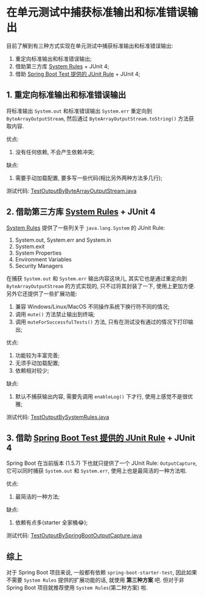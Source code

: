 # 在单元测试中捕获标准输出和标准错误输出

目前了解到有三种方式实现在单元测试中捕获标准输出和标准错误输出:

1.  重定向标准输出和标准错误输出;
2.  借助第三方库 [System Rules](http://stefanbirkner.github.io/system-rules/) + JUnit 4;
3.  借助 [Spring Boot Test 提供的 JUnit Rule](https://docs.spring.io/spring-boot/docs/current/reference/html/boot-features-testing.html#boot-features-output-capture-test-utility) + JUnit 4;

## 1. 重定向标准输出和标准错误输出

将标准输出 `System.out` 和标准错误输出 `System.err` 重定向到 `ByteArrayOutputStream`, 然后通过 `ByteArrayOutputStream.toString()` 方法获取内容.

优点:

1.  没有任何依赖, 不会产生依赖冲突;

缺点:

1.  需要手动加载配置, 要多写一些代码(相比另外两种方法多几行);

测试代码: [TestOutputByByteArrayOutputStream.java](./src/test/java/com/example/output/TestOutputByByteArrayOutputStream.java)

## 2. 借助第三方库 [System Rules](http://stefanbirkner.github.io/system-rules/) + JUnit 4

[System Rules](http://stefanbirkner.github.io/system-rules/) 提供了一些列关于 `java.lang.System` 的 JUnit Rule:

1.  System.out, System.err and System.in
2.  System.exit
3.  System Properties
4.  Environment Variables
5.  Security Managers

在捕获 `System.out` 和 `System.err` 输出内容这块儿, 其实它也是通过重定向到 `ByteArrayOutputStream` 的方式实现的, 只不过将其封装了一下, 使用上更加方便. 另外它还提供了一些扩展功能:

1.  兼容 Windows/Linux/MacOS 不同操作系统下换行符不同的情况;
2.  调用 `mute()` 方法禁止输出到终端;
3.  调用 `muteForSuccessfulTests()` 方法, 只有在测试没有通过的情况下打印输出;

优点:

1.  功能较为丰富完善;
2.  无须手动加载配置;
3.  依赖相对较少;

缺点:

1.  默认不捕获输出内容, 需要先调用 `enableLog()` 下才行, 使用上感觉不是很优雅;

测试代码: [TestOutputBySystemRules.java](./src/test/java/com/example/output/TestOutputBySystemRules.java)

## 3. 借助 [Spring Boot Test 提供的 JUnit Rule](https://docs.spring.io/spring-boot/docs/current/reference/html/boot-features-testing.html#boot-features-output-capture-test-utility) + JUnit 4

Spring Boot 在当前版本 (1.5.7) 下也就只提供了一个 JUnit Rule: `OutputCapture`, 它可以同时捕获 `System.out` 和 `System.err`, 使用上也是最简洁的一种方法啦.

优点:

1.  最简洁的一种方法;

缺点:

1.  依赖有点多(starter 全家桶:joy:);

测试代码: [TestOutputBySpringBootOutputCapture.java](./src/test/java/com/example/output/TestOutputBySpringBootOutputCapture.java)



## 综上

对于 Spring Boot 项目来说, 一般都有依赖 `spring-boot-starter-test`, 因此如果不需要 `System Rules` 提供的扩展功能的话, 就使用 **第三种方案** 吧. 但对于非 Spring Boot 项目就推荐使用 `System Rules`(第二种方案) 啦.